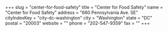 +++
slug = "center-for-food-safety"
title = "Center for Food Safety"
name = "Center for Food Safety"
address = "660 Pennsylvania Ave. SE"
cityIndexKey = "city-dc-washington"
city = "Washington"
state = "DC"
postal = "20003"
website = ""
phone = "202-547-9359"
fax = ""
+++
